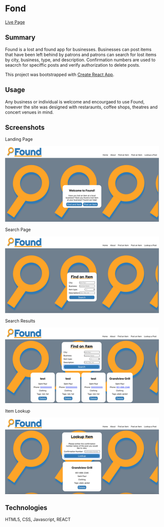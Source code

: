 # Fond

[Live Page](https://lost-found-found-found.now.sh)

## Summary
Found is a lost and found app for businesses. Businesses can post items that have been left behind by patrons and patrons can search for lost items by city, business, type, and description. Confirmation numbers are used to seacrch for speciffic posts and verify authorization to delete posts.

This project was bootstrapped with [Create React App](https://github.com/facebook/create-react-app).

## Usage
Any business or individual is welcome and encourgaed to use Found, however the site was designed with restaraunts, coffee shops, theatres and concert venues in mind.

## Screenshots

Landing Page

![landing page](https://github.com/wades1248/Found/blob/master/Screen%20Shot%202019-10-02%20at%209.32.12%20PM.png?raw=true)

Search Page

![search page](https://github.com/wades1248/Found/blob/master/Screen%20Shot%202019-10-02%20at%209.32.35%20PM.png?raw=true)

Search Results

![Search Results](https://github.com/wades1248/Found/blob/master/Screen%20Shot%202019-10-02%20at%209.43.48%20PM.png?raw=true)

Item Lookup

![Item Lookup](https://github.com/wades1248/Found/blob/master/Screen%20Shot%202019-10-02%20at%209.44.37%20PM.png?raw=true)

## Technologies

HTML5, CSS, Javascript, REACT
